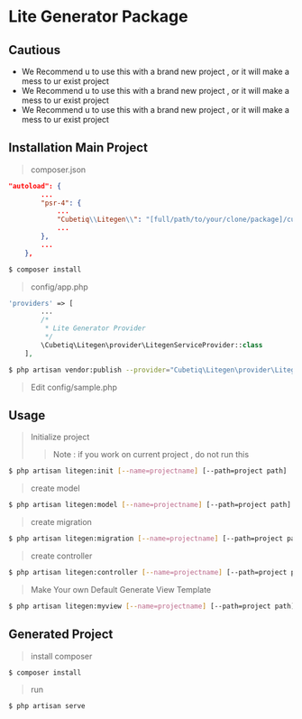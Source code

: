 # Lite Generator Package

## Cautious
- We Recommend u to use this with a brand new project , or it will make a mess to ur exist project
- We Recommend u to use this with a brand new project , or it will make a mess to ur exist project
- We Recommend u to use this with a brand new project , or it will make a mess to ur exist project
## Installation Main Project

> composer.json

``` json
"autoload": {
        ...
        "psr-4": {
            ...
            "Cubetiq\\Litegen\\": "[full/path/to/your/clone/package]/cubetiq/litegen/src",
            ...
        },
        ...
    },
```

``` sh
$ composer install
```

> config/app.php

``` php
'providers' => [
        ...
        /*
         * Lite Generator Provider
         */
        \Cubetiq\Litegen\provider\LitegenServiceProvider::class
    ],
```

``` sh
$ php artisan vendor:publish --provider="Cubetiq\Litegen\provider\LitegenServiceProvider"
```

> Edit config/sample.php

## Usage

> Initialize project
>> Note : if you work on current project , do not run this

``` sh
$ php artisan litegen:init [--name=projectname] [--path=project path]
```



> create model

``` sh
$ php artisan litegen:model [--name=projectname] [--path=project path]
```

> create migration

``` sh
$ php artisan litegen:migration [--name=projectname] [--path=project path]
```


> create controller

``` sh
$ php artisan litegen:controller [--name=projectname] [--path=project path] [-R : with route] [-I : with view] 
```
> Make Your own Default Generate View Template

``` sh
$ php artisan litegen:myview [--name=projectname] [--path=project path]
```




## Generated Project
> install composer

``` sh
$ composer install
```

> run 
``` sh
$ php artisan serve
```

